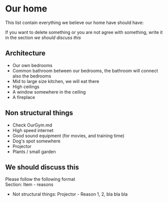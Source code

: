 # Our home
This list contain everything we believe our home have should have:

If you want to delete something or you are not agree with something, write it in the section *we should discuss this*

## Architecture
* Our own bedrooms
* Common bathroom between our bedrooms, the bathroom will connect also the bedrooms
* Mid to large size kitchen, we will eat there 
* High ceilings
* A window somewhere in the ceiling
* A fireplace

## Non structural things
* Check OurGym.md
* High speed internet
* Good sound equipment (for movies, and training time)
* Dog's spot somewhere
* Projector
* Plants / small garden

## We should discuss this
Please follow the following format   
 Section: Item - reasons
* Not structural things: Projector - Reason 1, 2, bla bla bla
